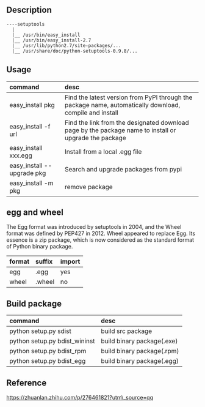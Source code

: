 
## Description
```
----setuptools
  |
  |__ /usr/bin/easy_install
  |__ /usr/bin/easy_install-2.7
  |__ /usr/lib/python2.7/site-packages/...
  |__ /usr/share/doc/python-setuptools-0.9.8/...

```

## Usage
| command | desc |
| :-- | :-- |
| easy\_install pkg | Find the latest version from PyPI through the package name, automatically download, compile and install |
| easy\_install -f url | Find the link from the designated download page by the package name to install or upgrade the package |
| easy\_install xxx.egg | Install from a local .egg file |
| easy\_install --upgrade pkg | Search and upgrade packages from pypi |
| easy\_install -m pkg | remove package |


## egg and wheel
  The Egg format was introduced by setuptools in 2004, and the Wheel format was defined by PEP427 in 2012. 
Wheel appeared to replace Egg. Its essence is a zip package, which is now considered as the standard format 
of Python binary package.

| format | suffix | import |
| :-- | :-- | :-- |
| egg | .egg | yes |
| wheel | .wheel | no |


## Build package
| command | desc |
| :-- | :-- |
| python setup.py sdist | build src package |
| python setup.py bdist\_wininst | build binary package(.exe) |
| python setup.py bdist\_rpm | build binary package(.rpm) |
| python setup.py bdist\_egg | build binary package(.egg) |


## Reference
https://zhuanlan.zhihu.com/p/276461821?utm\_source=qq
